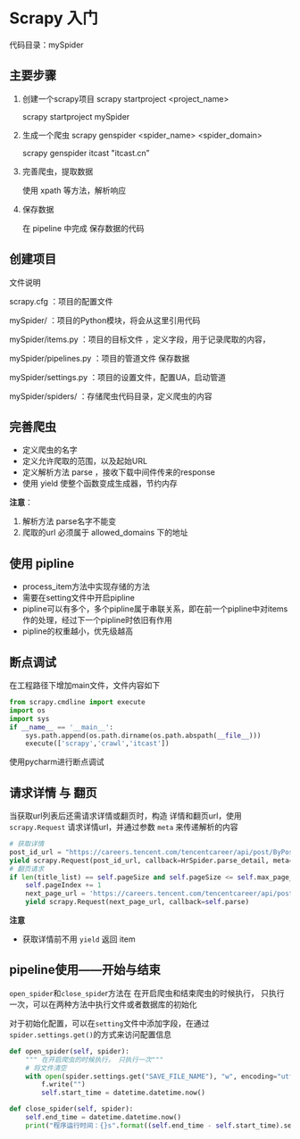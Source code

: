 #   Scrapy  入门

代码目录：mySpider

## 主要步骤

1. 创建一个scrapy项目 scrapy startproject <project_name>

   scrapy startproject mySpider

2. 生成一个爬虫 scrapy genspider <spider_name> <spider_domain>

   scrapy genspider itcast "itcast.cn”

3. 完善爬虫，提取数据 

   使用 xpath 等方法，解析响应

4. 保存数据

   在 pipeline 中完成 保存数据的代码



## 创建项目

文件说明

scrapy.cfg ：项目的配置文件

mySpider/ ：项目的Python模块，将会从这里引用代码

mySpider/items.py ：项目的目标文件 ，定义字段，用于记录爬取的内容，

mySpider/pipelines.py ：项目的管道文件	保存数据

mySpider/settings.py ：项目的设置文件，配置UA，启动管道

mySpider/spiders/ ：存储爬虫代码目录，定义爬虫的内容



## 完善爬虫

- 定义爬虫的名字
- 定义允许爬取的范围，以及起始URL
- 定义解析方法 parse ，接收下载中间件传来的response
- 使用 yield 使整个函数变成生成器，节约内存



**注意**：

1. 解析方法 parse名字不能变
2. 爬取的url 必须属于 allowed_domains 下的地址



## 使用 pipline

- process_item方法中实现存储的方法
- 需要在setting文件中开启pipline
- pipline可以有多个，多个pipline属于串联关系，即在前一个pipline中对items作的处理，经过下一个pipline时依旧有作用
- pipline的权重越小，优先级越高

## 断点调试
在工程路径下增加main文件，文件内容如下

```python
from scrapy.cmdline import execute
import os
import sys
if __name__ == '__main__':    
    sys.path.append(os.path.dirname(os.path.abspath(__file__)))
    execute(['scrapy','crawl','itcast'])
```
使用pycharm进行断点调试

## 请求详情 与 翻页

当获取url列表后还需请求详情或翻页时，构造 详情和翻页url，使用 `scrapy.Request` 请求详情url，并通过参数 `meta` 来传递解析的内容

```python
# 获取详情
post_id_url = "https://careers.tencent.com/tencentcareer/api/post/ByPostId?&postId={}&language=zh-cn". \    format(position_item["post_id"])
yield scrapy.Request(post_id_url, callback=HrSpider.parse_detail, meta={"item": position_item})
# 翻页请求
if len(title_list) == self.pageSize and self.pageSize <= self.max_page_Index:
    self.pageIndex += 1
    next_page_url = 'https://careers.tencent.com/tencentcareer/api/post/Query?pageIndex={}&pageSize={}'.format(self.pageIndex, self.pageSize)
    yield scrapy.Request(next_page_url, callback=self.parse)
```

**注意**

- 获取详情前不用 `yield` 返回 item



## pipeline使用——开始与结束

`open_spider`和`close_spide`r方法在 在开启爬虫和结束爬虫的时候执行， 只执行一次，可以在两种方法中执行文件或者数据库的初始化

对于初始化配置，可以在`setting`文件中添加字段，在通过`spider.settings.get()`的方式来访问配置信息

```python
def open_spider(self, spider):   
    """ 在开启爬虫的时候执行， 只执行一次"""    
    # 将文件清空    
    with open(spider.settings.get("SAVE_FILE_NAME"), "w", encoding="utf-8") as f:
        f.write("")    
        self.start_time = datetime.datetime.now()

def close_spider(self, spider):    
    self.end_time = datetime.datetime.now()    
    print("程序运行时间：{}s".format((self.end_time - self.start_time).seconds))
```


